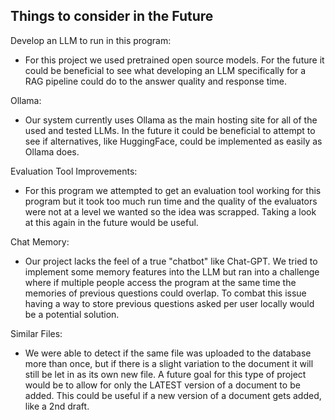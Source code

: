 ## Things to consider in the Future


Develop an LLM to run in this program:
- For this project we used pretrained open source models. For the future it could be beneficial to see what developing an LLM specifically for a RAG pipeline could do to the answer quality and response time.

Ollama:
- Our system currently uses Ollama as the main hosting site for all of the used and tested LLMs. In the future it could be beneficial to attempt to see if alternatives, like HuggingFace, could be implemented as easily as Ollama does.

Evaluation Tool Improvements:
- For this program we attempted to get an evaluation tool working for this program but it took too much run time and the quality of the evaluators were not at a level we wanted so the idea was scrapped. Taking a look at this again in the future would be useful.

Chat Memory:
- Our project lacks the feel of a true "chatbot" like Chat-GPT. We tried to implement some memory features into the LLM but ran into a challenge where if multiple people access the program at the same time the memories of previous questions could overlap. To combat this issue having a way to store previous questions asked per user locally would be a potential solution. 

Similar Files:
- We were able to detect if the same file was uploaded to the database more than once, but if there is a slight variation to the document it will still be let in as its own new file. A future goal for this type of project would be to allow for only the LATEST version of a document to be added. This could be useful if a new version of a document gets added, like a 2nd draft. 

